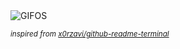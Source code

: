 <div align="justify">
<picture>
    <source media="(prefers-color-scheme: dark)" srcset="https://i.ibb.co/V0npMpPy/output-gif.gif">
    <source media="(prefers-color-scheme: light)" srcset="https://i.ibb.co/V0npMpPy/output-gif.gif">
    <img alt="GIFOS" src="https://i.ibb.co/V0npMpPy/output-gif.gif">
</picture>

<sub><i>inspired from [x0rzavi/github-readme-terminal](https://github.com/x0rzavi/github-readme-terminal)</i></sub>

</div>

<!-- Image deletion URL: https://ibb.co/8nv4P4S3/3b185d83206accfcd2b43e9c340c3858 -->